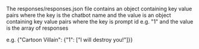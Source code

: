 The responses/responses.json file contains an object containing key value pairs where the key is the chatbot name and the value is an object containing key value pairs where the key is prompt id e.g. "1" and the value is the array of responses

e.g. {"Cartoon Villain": {"1": ["I will destroy you!"]}}